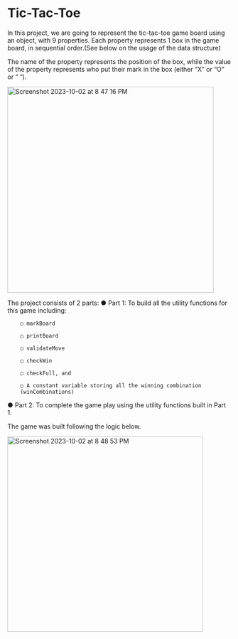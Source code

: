 # Tic-Tac-Toe

In this project, we are going to represent the tic-tac-toe game board using an object, with 9 properties. Each property represents 1 box in the game board, in sequential order.(See below on the usage of the data structure)

The name of the property represents the position of the box, while the value of the property represents who put their mark in the box (either “X” or “O” or “ “).

<img width="464" alt="Screenshot 2023-10-02 at 8 47 16 PM" src="https://github.com/Joannejean/Tic-Tac-Toe/assets/122374913/1cdaa6f0-e022-4014-81b7-9e51471b4030">

The project consists of 2 parts:
● Part 1: To build all the utility functions for this game including:

        ○ markBoard
        
        ○ printBoard
        
        ○ validateMove
        
        ○ checkWin
        
        ○ checkFull, and
        
        ○ A constant variable storing all the winning combination
        (winCombinations)
        
● Part 2: To complete the game play using the utility functions built in Part 1. 

The game was built following the logic below.


<img width="440" alt="Screenshot 2023-10-02 at 8 48 53 PM" src="https://github.com/Joannejean/Tic-Tac-Toe/assets/122374913/0f605a04-ca16-4767-9ffa-0a6b60fe9230">

